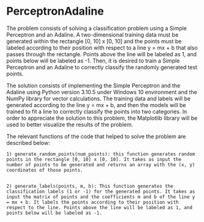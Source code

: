 # PerceptronAdaline

The problem consists of solving a classification problem using a Simple Perceptron and an Adaline. A two-dimensional training data must be generated within the rectangle [0, 10] x [0, 10] and the points must be labeled according to their position with respect to a line y = mx + b that also passes through the rectangle. Points above the line will be labeled as 1, and points below will be labeled as -1. Then, it is desired to train a Simple Perceptron and an Adaline to correctly classify the randomly generated test points.

The solution consists of implementing the Simple Perceptron and the Adaline using Python version 3.10.5 under Windows 10 environment and the NumPy library for vector calculations. The training data and labels will be generated according to the line y = mx + b, and then the models will be trained to fit a line to correctly classify the points into two categories. In order to appreciate the solution to this problem, the Matplotlib library will be used to better visualize the results of the problem.

The relevant functions of the code that helped to solve the problem are described below:

    1) generate_random_points(num_points): this function generates random points in the rectangle [0, 10] x [0, 10]. It takes as input the number of points to be generated and returns an array with the (x, y) coordinates of those points.

  
    2) generate_labels(points, m, b): This function generates the classification labels (1 or -1) for the generated points. It takes as input the matrix of points and the coefficients m and b of the line y = mx + b. It labels the points according to their position with respect to the line. Points above the line will be labeled as 1, and points below will be labeled as -1.



